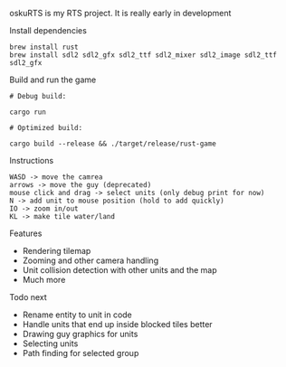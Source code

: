 
oskuRTS is my RTS project. It is really early in development

Install dependencies

```
brew install rust
brew install sdl2 sdl2_gfx sdl2_ttf sdl2_mixer sdl2_image sdl2_ttf sdl2_gfx
```

Build and run the game

```
# Debug build:

cargo run

# Optimized build:

cargo build --release && ./target/release/rust-game
```


Instructions

```
WASD -> move the camrea
arrows -> move the guy (deprecated)
mouse click and drag -> select units (only debug print for now)
N -> add unit to mouse position (hold to add quickly)
IO -> zoom in/out
KL -> make tile water/land
```

Features

 - Rendering tilemap
 - Zooming and other camera handling
 - Unit collision detection with other units and the map
 - Much more

Todo next

 - Rename entity to unit in code
 - Handle units that end up inside blocked tiles better
 - Drawing guy graphics for units
 - Selecting units
 - Path finding for selected group

